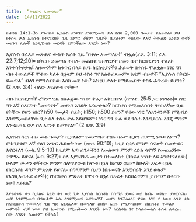 ```yaml
---
title:  “እንደገና እመጣለሁ”
date:  14/11/2022
---
```


`ዮሐንስ 14:1-3ን ያንብቡ። ኢየሱስ እንደገና እንደሚመጣ ቃል ከገባ 2,000 ዓመታት አልፈዋል። ይህ የተስፋ ቃል ኢየሱስ ከተናገረበት ጊዜ ጀምሮ ረዥም ጊዜያት ቢያልፉም ተስፋው ለእኛ ትውልድ እንኳን ወሳኝ መሆኑን ሌሎች እንዲገነዘቡ መርዳት የምንችለው እንዴት ነው?`

ኢየሱስ በራእይ መጽሐፍ ውስጥ አራት ጊዜ “በቶሎ እመጣለሁ!” ብሏል(ራእ. 3:11; ራእ. 22:7;12;20)። በቅርቡ ይመጣል ተብሎ መጠበቁ የሐዋርያት ዘመን ቤተ ክርስቲያንን ተልእኮ አንቀሳቅሶታል፤ ለዘመናትም ከቁጥር በላይ የሆኑ ክርስቲያኖችን ሕይወት በተስፋ ሞልቷል። ነገር ግን ብዙ ትውልዶች ሞተው ካለፉ በኋላም ይህ ተስፋ ገና አልተፈጸመም። እናም ብዙዎች “ኢየሱስ በቅርቡ ይመጣል” ብለን የምንሰብከው እስከ መቼ ነው? እነዚህ ቃላት የማይጨበጥ ተስፋ ፈጥረው ይሆንን? (2 ጴጥ. 3:4) ብለው እየጠየቁ ናቸው።

ብዙ ክርስቲያኖች ረዥም ጊዜ ስለፈጀው ጥበቃ ቅሬታ አቅርበዋል (ከማቴ. 25:5 ጋር ያነፃፅሩ)። ነገር ግን እኛ በእርግጥ “መዘግየት” መሆኑን እንዴት እናውቃለን? ክርስቶስ የሚመለስበት ትክክለኛው ጊዜ የትኛው ይሆን ነበር? ከ50 ዓመታት በፊት; ከ150; ከ500 ይሆን? ዋናው ነገር “ለአንዳንዶች የሚዘገይ እንደሚመስላቸው ጌታ ስለ ተስፋ ቃሉ አይዘገይም፥ ነገር ግን ሁሉ ወደ ንስሐ እንዲደርሱ እንጂ ማንም እንዳይጠፋ ወዶ ስለ እናንተ ይታገሣል።” (2 ጴጥ. 3:9)

ኢየሱስ ካረገ ብዙ መቶ ዓመታት ቢያልፉም የመምጣቱ ተስፋ ዛሬም ቢሆን ጠቃሚ ነው። ለምን? ምክንያቱም እኛ ያለን አጭር ሕይወት ነው (መዝ. 90:10); ከዚያ በኋላ ምንም ሳናውቅ በመቃብር እናርፋለን (መክ. 9:5-10) ከዚያም እጣ ፈንታችንን ለመለወጥ ምንም ዕድል ሳናገኝ የመጨረሻው ትንሣኤ ይሆናል (ዕብ. 9:27)። ስለ እያንዳንዱ ሙታን በተመለከተ (በክፍል ሦስት ላይ እንደተገለጸው) ሁሉም ሙታን ተኝተው ምንም ስለማያውቁ ከሞቱ በኋላ ከአንድ ወይም ከሁለት አፍታ በኋላ የክርስቶስ ዳግም ምጽአት ይሆናል። በግላችንም ቢሆን (በዘመናት እንደነበሩት እንደ ሁሉም የእግዚአብሔር ሰዎች); የክርስቶስ ምጽአት ከሞትን በኋላ ከአፍታ አይበልጥም። ያ በጣም በቅርቡ ነው፤ አይደል?

`እያንዳንዱ ቀን ሲያልፍ አንድ ቀን ወደ ጌታ ኢየሱስ ክርስቶስ በሰማይ ደመና ወደ ክብሩ መገለጥ ያቀርበናል። መቼ እንደሚመጣ ባናውቅም እሱ እንደሚመጣ እርግጠኞች መሆን እንችላለን፤ ዋናው ነገር ያ ነው። አንድ ቄስ ስለክርስቶስ የመመለሻ ጊዜ ግድ እንደሌለው በመግለጽ ሰበከ። እርሱ የሚያሳስበው የክርስቶስ ተመልሶ መምጣት ብቻ ነው። ይህ አመክንዮ የሚጠቅመን እንዴት ነው? ክርስቶስ ገና ስላልተመለሰ ተስፋ ለቆረጠ ሰው እንዴት ሊጠቅም ይችላል?`